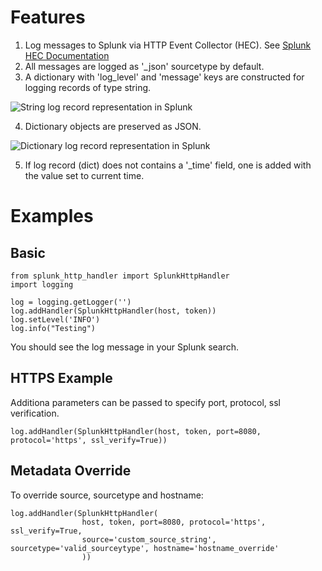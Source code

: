 # Features
1. Log messages to Splunk via HTTP Event Collector (HEC).  See [Splunk HEC Documentation](http://docs.splunk.com/Documentation/Splunk/latest/Data/AboutHEC)
2. All messages are logged as '_json' sourcetype by default.
3. A dictionary with 'log_level' and 'message' keys are constructed for logging records of type string.

![String log record representation in Splunk](https://github.com/vavarachen/splunk_http_handler/resources/str_record.png)

4. Dictionary objects are preserved as JSON.

![Dictionary log record representation in Splunk](https://github.com/vavarachen/splunk_http_handler/resources/dict_record.png)

5. If log record (dict) does not contains a '_time' field,  one is added with the value set to current time.

# Examples

## Basic
```
from splunk_http_handler import SplunkHttpHandler
import logging

log = logging.getLogger('')
log.addHandler(SplunkHttpHandler(host, token))
log.setLevel('INFO')
log.info("Testing")
```
You should see the log message in your Splunk search.


## HTTPS Example
Additiona parameters can be passed to specify port, protocol, ssl verification.

```
log.addHandler(SplunkHttpHandler(host, token, port=8080, protocol='https', ssl_verify=True))
```

## Metadata Override
To override source, sourcetype and hostname:

```
log.addHandler(SplunkHttpHandler(
                host, token, port=8080, protocol='https', ssl_verify=True,
                source='custom_source_string', sourcetype='valid_sourceytype', hostname='hostname_override'
                ))
```
